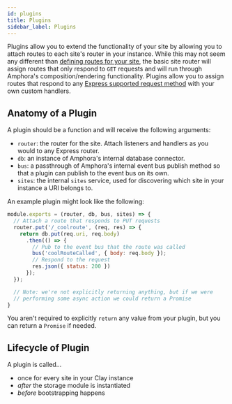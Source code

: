 ```yaml
---
id: plugins
title: Plugins
sidebar_label: Plugins
---
```


Plugins allow you to extend the functionality of your site by allowing you to attach routes to each site's router in your instance. While this may not seem any different than [defining routes for your site](routes), the basic site router will assign routes that only respond to `GET` requests and will run through Amphora's composition/rendering functionality. Plugins allow you to assign routes that respond to any [Express supported request method](https://expressjs.com/en/4x/api.html#app.METHOD) with your own custom handlers.

## Anatomy of a Plugin

A plugin should be a function and will receive the following arguments:

- `router`: the router for the site. Attach listeners and handlers as you would to any Express router.
- `db`: an instance of Amphora's internal database connector.
- `bus`: a passthrough of Amphora's internal event bus publish method so that a plugin can publish to the event bus on its own.
- `sites`: the internal `sites` service, used for discovering which site in your instance a URI belongs to.

An example plugin might look like the following:

```javascript
module.exports = (router, db, bus, sites) => {
  // Attach a route that responds to PUT requests
  router.put('/_coolroute', (req, res) => {
    return db.put(req.uri, req.body)
      .then(() => {
        // Pub to the event bus that the route was called
        bus('coolRouteCalled', { body: req.body });
        // Respond to the request
        res.json({ status: 200 })
      });
  });

  // Note: we're not explicitly returning anything, but if we were
  // performing some async action we could return a Promise
}
```

You aren't required to explicitly `return` any value from your plugin, but you can return a `Promise` if needed.

## Lifecycle of Plugin

A plugin is called...

- once for every site in your Clay instance
- _after_ the storage module is instantiated
- _before_ bootstrapping happens
